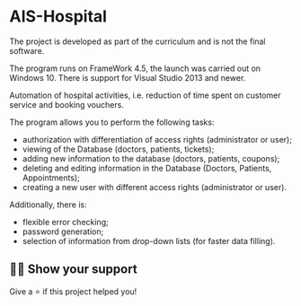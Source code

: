 # AIS-Hospital
The project is developed as part of the curriculum and is not the final software.

The program runs on FrameWork 4.5, the launch was carried out on Windows 10.
There is support for Visual Studio 2013 and newer.

Automation of hospital activities, i.e. reduction of time spent on customer service and booking vouchers.

The program allows you to perform the following tasks:
- authorization with differentiation of access rights (administrator or user);
- viewing of the Database (doctors, patients, tickets);
- adding new information to the database (doctors, patients, coupons);
- deleting and editing information in the Database (Doctors, Patients, Appointments);
- creating a new user with different access rights (administrator or user).

Additionally, there is:
- flexible error checking;
- password generation;
- selection of information from drop-down lists (for faster data filling).

## :man_astronaut: Show your support

Give a ⭐️ if this project helped you!

